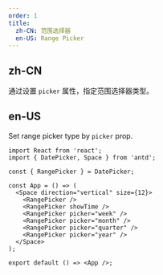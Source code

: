 ```yaml
---
order: 1
title:
  zh-CN: 范围选择器
  en-US: Range Picker
---
```


## zh-CN

通过设置 `picker` 属性，指定范围选择器类型。

## en-US

Set range picker type by `picker` prop.

```tsx
import React from 'react';
import { DatePicker, Space } from 'antd';

const { RangePicker } = DatePicker;

const App = () => (
  <Space direction="vertical" size={12}>
    <RangePicker />
    <RangePicker showTime />
    <RangePicker picker="week" />
    <RangePicker picker="month" />
    <RangePicker picker="quarter" />
    <RangePicker picker="year" />
  </Space>
);

export default () => <App />;
```
